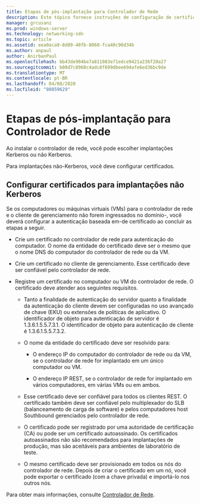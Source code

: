 ```yaml
---
title: Etapas de pós-implantação para Controlador de Rede
description: Este tópico fornece instruções de configuração de certificado para implantações não Kerberos do controlador de rede no Windows Server 2016 datacenter.
manager: grcusanz
ms.prod: windows-server
ms.technology: networking-sdn
ms.topic: article
ms.assetid: eea0aca9-8d89-48fb-8068-fca40c90d34b
ms.author: anpaul
author: AnirbanPaul
ms.openlocfilehash: bb43de904be7a811083e71edce9421a236f20a27
ms.sourcegitcommit: b00d7c8968c4adc8f699dbee694afe6ed36bc9de
ms.translationtype: MT
ms.contentlocale: pt-BR
ms.lasthandoff: 04/08/2020
ms.locfileid: "80859629"
---
```

# <a name="post-deployment-steps-for-network-controller"></a>Etapas de pós-implantação para Controlador de Rede

Ao instalar o controlador de rede, você pode escolher implantações Kerberos ou não Kerberos.

Para implantações não\-Kerberos, você deve configurar certificados.

## <a name="configure-certificates-for-non-kerberos-deployments"></a>Configurar certificados para implantações não Kerberos

Se os computadores ou máquinas virtuais \(VMs\) para o controlador de rede e o cliente de gerenciamento não forem ingressados no domínio\-, você deverá configurar a autenticação baseada em\-de certificado ao concluir as etapas a seguir.

- Crie um certificado no controlador de rede para autenticação do computador. O nome da entidade do certificado deve ser o mesmo que o nome DNS do computador do controlador de rede ou da VM.

- Crie um certificado no cliente de gerenciamento. Esse certificado deve ser confiável pelo controlador de rede.
  
- Registre um certificado no computador ou VM do controlador de rede. O certificado deve atender aos seguintes requisitos.
  
    -  Tanto a finalidade de autenticação do servidor quanto a finalidade da autenticação do cliente devem ser configuradas no uso avançado de chave \(EKU\) ou extensões de políticas de aplicativo. O identificador de objeto para autenticação de servidor é 1.3.6.1.5.5.7.3.1. O identificador de objeto para autenticação de cliente é 1.3.6.1.5.5.7.3.2.
  
    - O nome da entidade do certificado deve ser resolvido para:
  
        - O endereço IP do computador do controlador de rede ou da VM, se o controlador de rede for implantado em um único computador ou VM.

        - O endereço IP REST, se o controlador de rede for implantado em vários computadores, em várias VMs ou em ambos.
  
    - Esse certificado deve ser confiável para todos os clientes REST. O certificado também deve ser confiável pelo multiplexador do SLB (balanceamento de carga de software) e pelos computadores host Southbound gerenciados pelo controlador de rede.
  
    - O certificado pode ser registrado por uma autoridade de certificação (CA) ou pode ser um certificado autoassinado. Os certificados autoassinados não são recomendados para implantações de produção, mas são aceitáveis para ambientes de laboratório de teste.
  
    - O mesmo certificado deve ser provisionado em todos os nós do controlador de rede. Depois de criar o certificado em um nó, você pode exportar o certificado (com a chave privada) e importá-lo nos outros nós.

Para obter mais informações, consulte [Controlador de Rede](Network-Controller.md).
